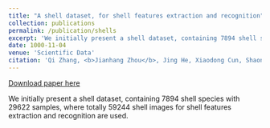 ```yaml
---
title: "A shell dataset, for shell features extraction and recognition"
collection: publications
permalink: /publication/shells
excerpt: 'We initially present a shell dataset, containing 7894 shell species with 29622 samples, where totally 59244 shell images for shell features extraction and recognition are used.'
date: 1000-11-04
venue: 'Scientific Data'
citation: 'Qi Zhang, <b>Jianhang Zhou</b>, Jing He, Xiaodong Cun, Shaoning Zeng & Bob Zhang (2019). &quot;A shell dataset, for shell features extraction and recognition,&quot; <i>Scientific Data</i>. 226.'
---
```


[Download paper here](http://combatzhou.github.io/files/s41597-019-0230-3.pdf)

We initially present a shell dataset, containing 7894 shell species with 29622 samples, where totally 59244 shell images for shell features extraction and recognition are used.
